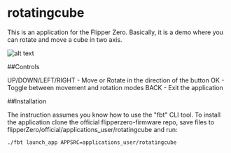 # rotatingcube

This is an application for the Flipper Zero.
Basically, it is a demo where you can rotate and move a cube in two axis.

![alt text](https://github.com/elch3rto/rotatingcube/screencapture.jpeg "Screen capture from Flipper App")

##Controls

UP/DOWN/LEFT/RIGHT - Move or Rotate in the direction of the button
OK - Toggle between movement and rotation modes
BACK - Exit the application

##Installation

The instruction assumes you know how to use the "fbt" CLI tool.
To install the application clone the official flipperzero-firmware repo, save files to flipperZero/official/applications_user/rotatingcube and run: 
```
./fbt launch_app APPSRC=applications_user/rotatingcube
```


